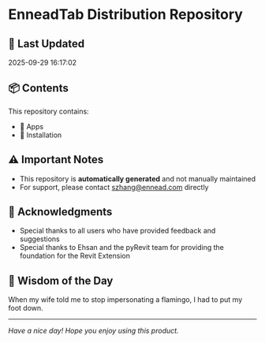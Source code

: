 # EnneadTab Distribution Repository

## 📅 Last Updated
2025-09-29 16:17:02



## 📦 Contents
This repository contains:
- 📂 Apps
- 📂 Installation

## ⚠️ Important Notes
- This repository is **automatically generated** and not manually maintained
- For support, please contact szhang@ennead.com directly

## 🙏 Acknowledgments
- Special thanks to all users who have provided feedback and suggestions
- Special thanks to Ehsan and the pyRevit team for providing the foundation for the Revit Extension

## 💭 Wisdom of the Day
When my wife told me to stop impersonating a flamingo, I had to put my foot down.

---
*Have a nice day! Hope you enjoy using this product.*
